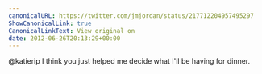 ```yaml
---
canonicalURL: https://twitter.com/jmjordan/status/217712204957495297
ShowCanonicalLink: true
CanonicalLinkText: View original on
date: 2012-06-26T20:13:29+00:00
---
```

@katierip I think you just helped me decide what I'll be having for dinner.